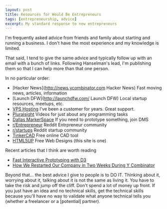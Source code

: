 ```yaml
---
layout: post
title: Resources for Would Be Entrepreneurs
tags: [entrepreneurship, advice]
excerpt: My standard response to new entrepreneurs
---
```


I'm frequently asked advice from friends and family about starting and running a business.  I don't have the most experience and my knowledge is limited.

That said, I tend to give the same advice and typically follow up with an email with a bunch of links.  Following Hanselman's lead, I'm publishing them so 
that I can help more than that one person.

In no particular order:

* [Hacker News](http://news.ycombinator.com Hacker News) Fast moving news, articles, information
* [Launch DFW](http://launchdfw.com/ Launch DFW) Local startup resources, meetups, etc.
* [VPS Hosting](http://knownhost.com) I've been a customer for years.  Great support.
* [Pluralsight](http://www.pluralsight.com/training) Videos for just about any programming tasks
* [Dallas MarkerSpace](https://dallasmakerspace.org) If you need to prototype something, join DMS
* [r/Entrepreneur](http://www.reddit.com/r/Entrepreneur) Reddit Entrpreneur community
* [r/startups](http://www.reddit.com/r/startups) Reddit startup community
* [TinkerCAD](https://tinkercad.com/) Free online CAD tool
* [HTML5UP](http://html5up.net/) Free Web Designs (this site is one)

Recent articles that I think are worth reading

* [Fast Interactive Prototyping with D3](http://snips.net/blog/posts/2014/01-10-fast-interactive_prototyping_with_d3_js.html)
* [How We Restarted Our Company in Two Weeks During Y Combinator](http://blog.eventjoy.com/post/79387694078/how-we-restarted-our-company-in-two-weeks-during-y)

Beyond that... the best advice I give to people is to DO IT.  Thinking about it, worrying about it, talking about it is not the same as living it.  You have to 
take the risk and jump off the cliff.  Don't spend a lot of money up front.  If you just have an idea and no technical skills, get the technical skills because 
you'll have no way to validate what anyone technical tells you (whether a freelancer or a [potential] partner).